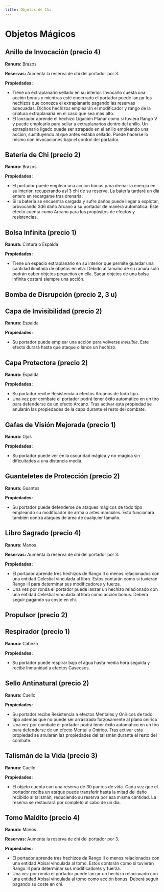 ```yaml
---
title: Objetos de Chi
---
```


# Objetos Mágicos

## Anillo de Invocación (precio 4)

**Ranura:** Brazos

**Reservas:** Aumenta la reserva de chi del portador por 3.

**Propiedades:**

- Tiene un extraplanario sellado en su interior. Invocarlo cuesta una acción bonus y mientras esté encerrado el portador puede lanzar los hechizos que conozca el extraplanario pagando las reservas adecuadas. Dichos hechizos emplearán el modificador y rango de la criatura extraplanaria en el caso que sea más alto.
- El lanzador aprende el hechizo Ligación Planar como si tuviera Rango V y puede emplearlo para sellar a extraplanarios dentro del anillo. Un extraplanario ligado puede ser atrapado en el anillo empleando una acción, sustituyendo al que antes estaba sellado. Puede hacerse lo mismo con invocaciones bajo el control del portador.

## Batería de Chi (precio 2)

**Ranura:** Brazos

**Propiedades:**

- El portador puede emplear una acción bonus para drenar la energía en su interior, recuperando así 3 chi de su reserva. La batería tardará un día entero en recargarse tras drenarla.
- Si la batería se encuentra cargada y sufre daños puede llegar a explotar, provocando 3d6 daño Arcano a su portador de manera automática. Este efecto cuenta como Arcano para los propósitos de efectos y resistencias.

## Bolsa Infinita (precio 1)

**Ranura:** Cintura o Espalda

**Propiedades:**

- Tiene un espacio extraplanario en su interior que permite guardar una cantidad ilimitada de objetos en ella. Debido al tamaño de su ranura solo podrán caber objetos pequeños en ella. Sacar objetos de una bolsa infinita costará siempre una acción.

## Bomba de Disrupción (precio 2, 3 u)

## Capa de Invisibilidad (precio 2)

**Ranura:** Espalda

**Propiedades:**

- Su portador puede emplear una acción para volverse *invisible*. Este efecto durará hasta que ataque o lance un hechizo. 

## Capa Protectora (precio 2)

**Ranura:** Espalda

**Propiedades:**

- Su portador recibe Resistencia a efectos Arcanos de todo tipo.
- Una vez por combate el portador podrá tener éxito automático en un tiro para defenderse de un efecto Arcano. Tras activar esta propiedad se anularán las propiedades de la capa durante el resto del combate.

## Gafas de Visión Mejorada (precio 1)

**Ranura:** Ojos

**Propiedades:**

- Su portador puede ver en la oscuridad mágica y no-mágica sin dificultades a una distancia media.

## Guanteletes de Protección (precio 2)

**Ranura:** Guantes

**Propiedades:**

- Su portador puede defenderse de ataques mágicos de todo tipo empleando su modificador de arma o artes marciales. Esto funcionará también contra ataques de área de cualquier tamaño.

## Libro Sagrado (precio 4)

**Ranura:** Manos

**Reservas:** Aumenta la reserva de chi del portador por 3.

**Propiedades:**

- El portador aprende tres hechizos de Rango II o menos relacionados con una entidad Celestial vinculada al libro. Estos contarán como si tuvieran Rango III para determinar sus modificadores y fuerza.
- Una vez por ronda el portador puede lanzar un hechizo relacionado con una entidad Celestial vinculada al libro como acción bonus. Deberá seguir pagando su coste en chi.

## Propulsor (precio 2)

## Respirador (precio 1)

**Ranura:** Cabeza

**Propiedades:**

- Su portador puede respirar bajo el agua hasta media hora seguida y recibe Inmunidad a efectos Gaseosos.

## Sello Antinatural (precio 2)

**Ranura:** Cuello

**Propiedades:**

- Su portador recibe Resistencia a efectos Mentales y Oníricos de todo tipo además que no puede ser arrastrado forzosamente al plano onírico.
- Una vez por combate el portador podrá tener éxito automático en un tiro para defenderse de un efecto Mental u Onírico. Tras activar esta propiedad se anularán las propiedades del talismán durante el resto del combate.

## Talismán de la Vida (precio 3)

**Ranura:** Cuello

**Propiedades:**

- El objeto cuenta con una reserva de 30 puntos de vida. Cada vez que el portador reciba un ataque puede transferir hasta la mitad del daño recibido al talismán, reduciendo su reserva por esa misma cantidad. La reserva se restaurará por completo al cabo de un día.

## Tomo Maldito (precio 4)

**Ranura:** Manos

**Reservas:** Aumenta la reserva de chi del portador por 3.

**Propiedades:**

- El portador aprende tres hechizos de Rango II o menos relacionados con una entidad Abisal vinculada al tomo. Estos contarán como si tuvieran Rango III para determinar sus modificadores y fuerza.
- Una vez por ronda el portador puede lanzar un hechizo relacionado con una entidad Abisal vinculada al tomo como acción bonus. Deberá seguir pagando su coste en chi.